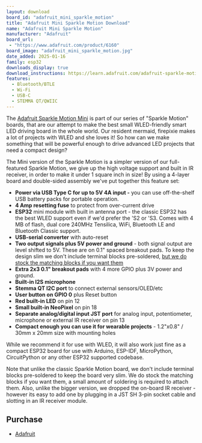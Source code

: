 ```yaml
---
layout: download
board_id: "adafruit_mini_sparkle_motion"
title: "Adafruit Mini Sparkle Motion Download"
name: "Adafruit Mini Sparkle Motion"
manufacturer: "Adafruit"
board_url:
 - "https://www.adafruit.com/product/6160"
board_image: "adafruit_mini_sparkle_motion.jpg"
date_added: 2025-01-16
family: esp32
downloads_display: true
download_instructions: https://learn.adafruit.com/adafruit-sparkle-motion-mini/install-circuitpython
features:
  - Bluetooth/BTLE
  - Wi-Fi
  - USB-C
  - STEMMA QT/QWIIC
---
```


The [Adafruit Sparkle Motion Mini](https://www.adafruit.com/product/6160) is part of our series of "Sparkle Motion" boards, that are our attempt to make the best small WLED-friendly smart LED driving board in the whole world. Our resident mermaid, firepixie makes a lot of projects with WLED and she loves it! So how can we make something that will be powerful enough to drive advanced LED projects that need a compact design?

The Mini version of the Sparkle Motion is a simpler version of our full-featured Sparkle Motion, we give up the high voltage support and built in IR receiver, in order to make it under 1 square inch in size! By using a 4-layer board and double-sided assembly we've put together this feature set:

* <b>Power via USB Type C for up to 5V 4A input -</b> you can use off-the-shelf USB battery packs for portable operation.
* <b>4 Amp resetting fuse</b> to protect from over-current drive
* <b>ESP32</b> mini module with built in antenna port - the classic ESP32 has the best WLED support even if we'd prefer the 'S2 or 'S3. Comes with 4 MB of flash, dual core 240MHz Tensilica, WiFi, Bluetooth LE and Bluetooth Classic support.
* <b>USB-serial converter</b> with auto-reset
* <b>Two output signals plus 5V power and ground</b> - both signal output are level shifted to 5V. These are on 0.1" spaced breakout pads. To keep the design slim we don't include terminal blocks pre-soldered, [but we do stock the matching blocks if you want them](https://www.adafruit.com/product/2137)
* <b>Extra 2x3 0.1" breakout pads</b> with 4 more GPIO plus 3V power and ground.
* <b>Built-in I2S microphone</b>
* <b>Stemma QT I2C port</b> to connect external sensors/OLED/etc
* <b>User button on GPIO 0</b> plus Reset button
* <b>Red built-in LED</b> on pin 12
* <b>Small built-in NeoPixel</b> on pin 18 
* <b>Separate analog/digital input JST port</b> for analog input, potentiometer, microphone or external IR receiver on pin 13
* <b>Compact enough you can use it for wearable projects</b> - 1.2"x0.8" / 30mm x 20mm size with mounting holes

While we recommend it for use with WLED, it will also work just fine as a compact ESP32 board for use with Arduino, ESP-IDF, MicroPython, CircuitPython or any other ESP32 supported codebase. 

Note that unlike the classic Sparkle Motion board, we don't include terminal blocks pre-soldered to keep the board very slim. We do stock the matching blocks if you want them, a small amount of soldering is required to attach them. Also, unlike the bigger version, we dropped the on-board IR receiver - however its easy to add one by plugging in a JST SH 3-pin socket cable and slotting in an IR receiver module.

## Purchase

* [Adafruit](https://www.adafruit.com/product/6160)
